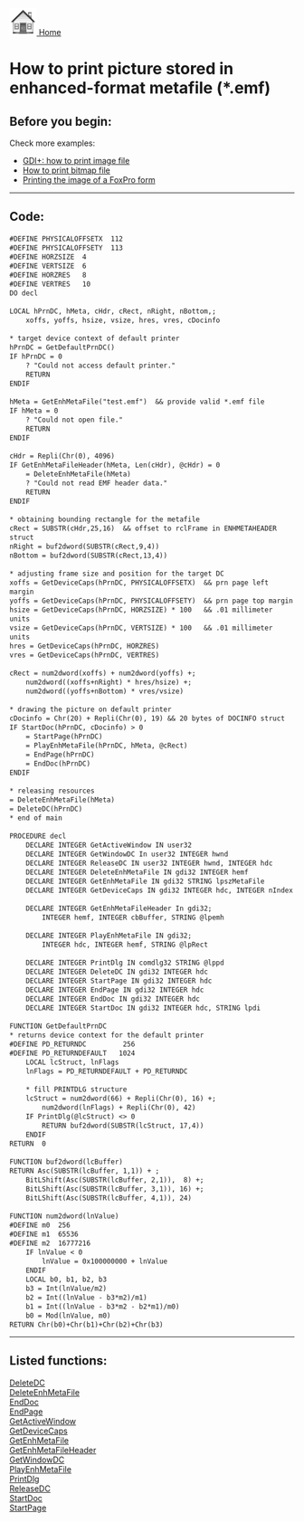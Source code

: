 [<img src="../images/home.png"> Home ](https://github.com/VFPX/Win32API)  

# How to print picture stored in enhanced-format metafile (*.emf)

## Before you begin:
Check more examples:  
* [GDI+: how to print image file](sample_455.md)  
* [How to print bitmap file](sample_211.md)  
* [Printing the image of a FoxPro form](sample_158.md)  
  
***  


## Code:
```foxpro  
#DEFINE PHYSICALOFFSETX  112
#DEFINE PHYSICALOFFSETY  113
#DEFINE HORZSIZE  4
#DEFINE VERTSIZE  6
#DEFINE HORZRES   8
#DEFINE VERTRES   10
DO decl

LOCAL hPrnDC, hMeta, cHdr, cRect, nRight, nBottom,;
	xoffs, yoffs, hsize, vsize, hres, vres, cDocinfo

* target device context of default printer
hPrnDC = GetDefaultPrnDC()
IF hPrnDC = 0
	? "Could not access default printer."
	RETURN
ENDIF

hMeta = GetEnhMetaFile("test.emf")  && provide valid *.emf file
IF hMeta = 0
	? "Could not open file."
	RETURN
ENDIF

cHdr = Repli(Chr(0), 4096)
IF GetEnhMetaFileHeader(hMeta, Len(cHdr), @cHdr) = 0
	= DeleteEnhMetaFile(hMeta)
	? "Could not read EMF header data."
	RETURN
ENDIF

* obtaining bounding rectangle for the metafile
cRect = SUBSTR(cHdr,25,16)  && offset to rclFrame in ENHMETAHEADER struct
nRight = buf2dword(SUBSTR(cRect,9,4))
nBottom = buf2dword(SUBSTR(cRect,13,4))

* adjusting frame size and position for the target DC
xoffs = GetDeviceCaps(hPrnDC, PHYSICALOFFSETX)  && prn page left margin
yoffs = GetDeviceCaps(hPrnDC, PHYSICALOFFSETY)  && prn page top margin
hsize = GetDeviceCaps(hPrnDC, HORZSIZE) * 100   && .01 millimeter units
vsize = GetDeviceCaps(hPrnDC, VERTSIZE) * 100   && .01 millimeter units
hres = GetDeviceCaps(hPrnDC, HORZRES)
vres = GetDeviceCaps(hPrnDC, VERTRES)

cRect = num2dword(xoffs) + num2dword(yoffs) +;
	num2dword((xoffs+nRight) * hres/hsize) +;
	num2dword((yoffs+nBottom) * vres/vsize)

* drawing the picture on default printer
cDocinfo = Chr(20) + Repli(Chr(0), 19) && 20 bytes of DOCINFO struct
IF StartDoc(hPrnDC, cDocinfo) > 0
	= StartPage(hPrnDC)
	= PlayEnhMetaFile(hPrnDC, hMeta, @cRect)
	= EndPage(hPrnDC)
	= EndDoc(hPrnDC)
ENDIF

* releasing resources
= DeleteEnhMetaFile(hMeta)
= DeleteDC(hPrnDC)
* end of main

PROCEDURE decl
	DECLARE INTEGER GetActiveWindow IN user32
	DECLARE INTEGER GetWindowDC In user32 INTEGER hwnd
	DECLARE INTEGER ReleaseDC IN user32 INTEGER hwnd, INTEGER hdc
	DECLARE INTEGER DeleteEnhMetaFile IN gdi32 INTEGER hemf
	DECLARE INTEGER GetEnhMetaFile IN gdi32 STRING lpszMetaFile
	DECLARE INTEGER GetDeviceCaps IN gdi32 INTEGER hdc, INTEGER nIndex

	DECLARE INTEGER GetEnhMetaFileHeader In gdi32;
		INTEGER hemf, INTEGER cbBuffer, STRING @lpemh

	DECLARE INTEGER PlayEnhMetaFile IN gdi32;
		INTEGER hdc, INTEGER hemf, STRING @lpRect

	DECLARE INTEGER PrintDlg IN comdlg32 STRING @lppd
	DECLARE INTEGER DeleteDC IN gdi32 INTEGER hdc
	DECLARE INTEGER StartPage IN gdi32 INTEGER hdc
	DECLARE INTEGER EndPage IN gdi32 INTEGER hdc
	DECLARE INTEGER EndDoc IN gdi32 INTEGER hdc
	DECLARE INTEGER StartDoc IN gdi32 INTEGER hdc, STRING lpdi

FUNCTION GetDefaultPrnDC
* returns device context for the default printer
#DEFINE PD_RETURNDC         256
#DEFINE PD_RETURNDEFAULT   1024
	LOCAL lcStruct, lnFlags
	lnFlags = PD_RETURNDEFAULT + PD_RETURNDC

	* fill PRINTDLG structure
	lcStruct = num2dword(66) + Repli(Chr(0), 16) +;
		num2dword(lnFlags) + Repli(Chr(0), 42)
	IF PrintDlg(@lcStruct) <> 0
		RETURN buf2dword(SUBSTR(lcStruct, 17,4))
	ENDIF
RETURN  0

FUNCTION buf2dword(lcBuffer)
RETURN Asc(SUBSTR(lcBuffer, 1,1)) + ;
	BitLShift(Asc(SUBSTR(lcBuffer, 2,1)),  8) +;
	BitLShift(Asc(SUBSTR(lcBuffer, 3,1)), 16) +;
	BitLShift(Asc(SUBSTR(lcBuffer, 4,1)), 24)

FUNCTION num2dword(lnValue)
#DEFINE m0  256
#DEFINE m1  65536
#DEFINE m2  16777216
	IF lnValue < 0
		lnValue = 0x100000000 + lnValue
	ENDIF
	LOCAL b0, b1, b2, b3
	b3 = Int(lnValue/m2)
	b2 = Int((lnValue - b3*m2)/m1)
	b1 = Int((lnValue - b3*m2 - b2*m1)/m0)
	b0 = Mod(lnValue, m0)
RETURN Chr(b0)+Chr(b1)+Chr(b2)+Chr(b3)  
```  
***  


## Listed functions:
[DeleteDC](../libraries/gdi32/DeleteDC.md)  
[DeleteEnhMetaFile](../libraries/gdi32/DeleteEnhMetaFile.md)  
[EndDoc](../libraries/gdi32/EndDoc.md)  
[EndPage](../libraries/gdi32/EndPage.md)  
[GetActiveWindow](../libraries/user32/GetActiveWindow.md)  
[GetDeviceCaps](../libraries/gdi32/GetDeviceCaps.md)  
[GetEnhMetaFile](../libraries/gdi32/GetEnhMetaFile.md)  
[GetEnhMetaFileHeader](../libraries/gdi32/GetEnhMetaFileHeader.md)  
[GetWindowDC](../libraries/user32/GetWindowDC.md)  
[PlayEnhMetaFile](../libraries/gdi32/PlayEnhMetaFile.md)  
[PrintDlg](../libraries/comdlg32/PrintDlg.md)  
[ReleaseDC](../libraries/user32/ReleaseDC.md)  
[StartDoc](../libraries/gdi32/StartDoc.md)  
[StartPage](../libraries/gdi32/StartPage.md)  
